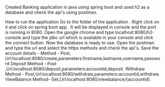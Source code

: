 Created Banking application in java using spring boot and used h2 as a database and check the api's using postman.

How to run the application
Go to the folder of the application .
Right click on it and click on spring boot app .
It will be displayed in console and the port is running in 8080.
Open the google chrome and type localhost:8080/h2-console and type the jdbc url which is available in your console and click the  connect button .Now the database is ready to use.
Open the postman and type the url and select the https methods and check the api's.
Save the account details - Method - Post, Url:localhost:8080/create,parameters:firstname,lastname,username,password
Deposit Method - Post ,Url:localhost:8080/deposit,parameters:accountid,deposit.
Withdraw Method - Post,Url:localhost:8080/withdraw,parameters:accountid,withdraw.
ViewBalance Method- Get,Url:localhost:8080/viewbalance/{accountid}.
